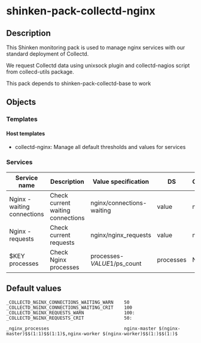 # shinken-pack-collectd-nginx

## Description

This Shinken monitoring pack is used to manage nginx services with our standard
deployment of Collectd.

We request Collectd data using unixsock plugin and collectd-nagios script from
collecd-utils package.

This pack depends to shinken-pack-collectd-base to work

## Objects

### Templates

#### Host templates

* collectd-nginx: Manage all default thresholds and values for services

### Services

| Service name                | Description                       | Value specification         | DS        | Consolidation | Warning variable                           | Critical variable                          | Duplicate_foreach variable |
|-----------------------------|-----------------------------------|-----------------------------|-----------|---------------|--------------------------------------------|--------------------------------------------|----------------------------|
| Nginx - waiting connections | Check current waiting connections | nginx/connections-waiting   | value     | none          | $_COLLECTD_NGINX_CONNECTIONS_WAITING_WARN$ | $_COLLECTD_NGINX_CONNECTIONS_WAITING_CRIT$ | N/A                        |
| Nginx - requests            | Check current requests            | nginx/nginx_requests        | value     | none          | $_COLLECTD_NGINX_REQUESTS_WARN$            | $_COLLECTD_NGINX_REQUESTS_CRIT$            | N/A                        |
| $KEY processes              | Check Nginx processes             | processes-$VALUE1$/ps_count | processes | None          | $VALUE2$                                   | $VALUE3$                                   | _nginx_processes           |

## Default values

    _COLLECTD_NGINX_CONNECTIONS_WAITING_WARN    50
    _COLLECTD_NGINX_CONNECTIONS_WAITING_CRIT    100
    _COLLECTD_NGINX_REQUESTS_WARN               100:
    _COLLECTD_NGINX_REQUESTS_CRIT               50:

    _nginx_processes                            nginx-master $(nginx-master)$$(1:1)$$(1:1)$,nginx-worker $(nginx-worker)$$(1:)$$(1:)$
